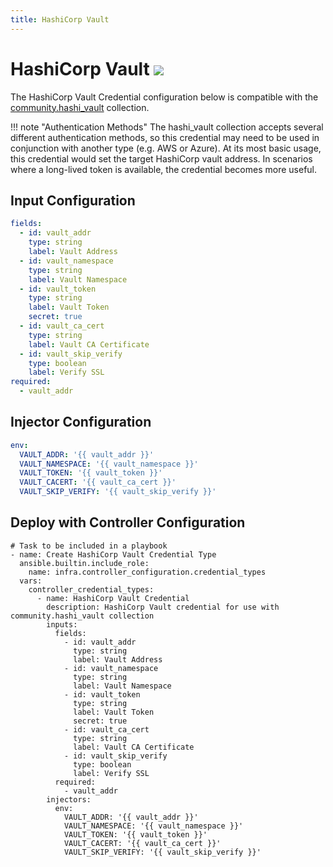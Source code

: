 ```yaml
---
title: HashiCorp Vault
---
```

# HashiCorp Vault <img src="/icons/hashi.png" class="credential-type-icon">

The HashiCorp Vault Credential configuration below is compatible with the [community.hashi_vault](https://docs.ansible.com/ansible/latest/collections/community/hashi_vault/index.html) collection.

!!! note "Authentication Methods"
    The hashi_vault collection accepts several different authentication methods, so this credential may need to be used in conjunction with another type (e.g. AWS or Azure). At its most basic usage, this credential would set the target HashiCorp vault address. In scenarios where a long-lived token is available, the credential becomes more useful.

## Input Configuration
```yaml
fields:
  - id: vault_addr
    type: string
    label: Vault Address
  - id: vault_namespace
    type: string
    label: Vault Namespace
  - id: vault_token
    type: string
    label: Vault Token
    secret: true
  - id: vault_ca_cert
    type: string
    label: Vault CA Certificate
  - id: vault_skip_verify
    type: boolean
    label: Verify SSL
required:
  - vault_addr
```

## Injector Configuration
```yaml
env:
  VAULT_ADDR: '{{ vault_addr }}'
  VAULT_NAMESPACE: '{{ vault_namespace }}'
  VAULT_TOKEN: '{{ vault_token }}'
  VAULT_CACERT: '{{ vault_ca_cert }}'
  VAULT_SKIP_VERIFY: '{{ vault_skip_verify }}'
```

## Deploy with Controller Configuration

```
# Task to be included in a playbook
- name: Create HashiCorp Vault Credential Type
  ansible.builtin.include_role:
    name: infra.controller_configuration.credential_types
  vars:
    controller_credential_types:
      - name: HashiCorp Vault Credential
        description: HashiCorp Vault credential for use with community.hashi_vault collection
        inputs:
          fields:
            - id: vault_addr
              type: string
              label: Vault Address
            - id: vault_namespace
              type: string
              label: Vault Namespace
            - id: vault_token
              type: string
              label: Vault Token
              secret: true
            - id: vault_ca_cert
              type: string
              label: Vault CA Certificate
            - id: vault_skip_verify
              type: boolean
              label: Verify SSL
          required:
            - vault_addr
        injectors:
          env:
            VAULT_ADDR: '{{ vault_addr }}'
            VAULT_NAMESPACE: '{{ vault_namespace }}'
            VAULT_TOKEN: '{{ vault_token }}'
            VAULT_CACERT: '{{ vault_ca_cert }}'
            VAULT_SKIP_VERIFY: '{{ vault_skip_verify }}'
```